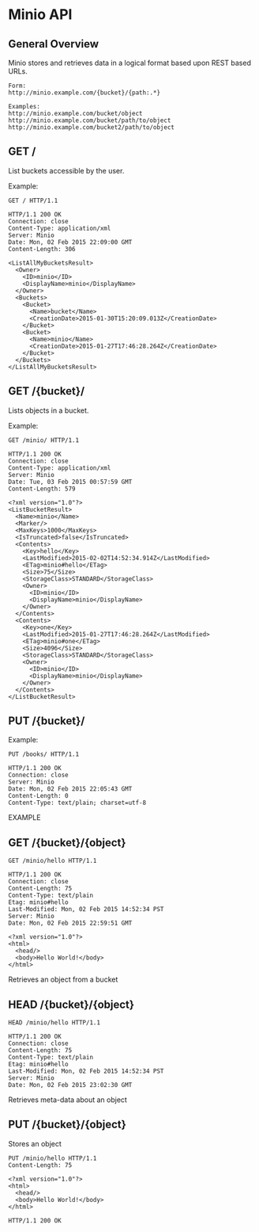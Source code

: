 # Minio API

## General Overview

Minio stores and retrieves data in a logical format based upon REST
based URLs.

```
Form:
http://minio.example.com/{bucket}/{path:.*}

Examples:
http://minio.example.com/bucket/object
http://minio.example.com/bucket/path/to/object
http://minio.example.com/bucket2/path/to/object
```

## GET /

List buckets accessible by the user.

Example:
```
GET / HTTP/1.1
```
```
HTTP/1.1 200 OK
Connection: close
Content-Type: application/xml
Server: Minio
Date: Mon, 02 Feb 2015 22:09:00 GMT
Content-Length: 306

<ListAllMyBucketsResult>
  <Owner>
    <ID>minio</ID>
    <DisplayName>minio</DisplayName>
  </Owner>
  <Buckets>
    <Bucket>
      <Name>bucket</Name>
      <CreationDate>2015-01-30T15:20:09.013Z</CreationDate>
    </Bucket>
    <Bucket>
      <Name>minio</Name>
      <CreationDate>2015-01-27T17:46:28.264Z</CreationDate>
    </Bucket>
  </Buckets>
</ListAllMyBucketsResult>
```

## GET /{bucket}/

Lists objects in a bucket.


Example:
```
GET /minio/ HTTP/1.1
```
```
HTTP/1.1 200 OK
Connection: close
Content-Type: application/xml
Server: Minio
Date: Tue, 03 Feb 2015 00:57:59 GMT
Content-Length: 579

<?xml version="1.0"?>
<ListBucketResult>
  <Name>minio</Name>
  <Marker/>
  <MaxKeys>1000</MaxKeys>
  <IsTruncated>false</IsTruncated>
  <Contents>
    <Key>hello</Key>
    <LastModified>2015-02-02T14:52:34.914Z</LastModified>
    <ETag>minio#hello</ETag>
    <Size>75</Size>
    <StorageClass>STANDARD</StorageClass>
    <Owner>
      <ID>minio</ID>
      <DisplayName>minio</DisplayName>
    </Owner>
  </Contents>
  <Contents>
    <Key>one</Key>
    <LastModified>2015-01-27T17:46:28.264Z</LastModified>
    <ETag>minio#one</ETag>
    <Size>4096</Size>
    <StorageClass>STANDARD</StorageClass>
    <Owner>
      <ID>minio</ID>
      <DisplayName>minio</DisplayName>
    </Owner>
  </Contents>
</ListBucketResult>
```

## PUT /{bucket}/

Example:
```
PUT /books/ HTTP/1.1
```
```
HTTP/1.1 200 OK
Connection: close
Server: Minio
Date: Mon, 02 Feb 2015 22:05:43 GMT
Content-Length: 0
Content-Type: text/plain; charset=utf-8
```

EXAMPLE
## GET /{bucket}/{object}

```
GET /minio/hello HTTP/1.1
```
```
HTTP/1.1 200 OK
Connection: close
Content-Length: 75
Content-Type: text/plain
Etag: minio#hello
Last-Modified: Mon, 02 Feb 2015 14:52:34 PST
Server: Minio
Date: Mon, 02 Feb 2015 22:59:51 GMT

<?xml version="1.0"?>
<html>
  <head/>
  <body>Hello World!</body>
</html>
```

Retrieves an object from a bucket

## HEAD /{bucket}/{object}
```
HEAD /minio/hello HTTP/1.1
```
```
HTTP/1.1 200 OK
Connection: close
Content-Length: 75
Content-Type: text/plain
Etag: minio#hello
Last-Modified: Mon, 02 Feb 2015 14:52:34 PST
Server: Minio
Date: Mon, 02 Feb 2015 23:02:30 GMT
```

Retrieves meta-data about an object

## PUT /{bucket}/{object}

Stores an object

```
PUT /minio/hello HTTP/1.1
Content-Length: 75

<?xml version="1.0"?>
<html>
  <head/>
  <body>Hello World!</body>
</html>
```
```
HTTP/1.1 200 OK
```
